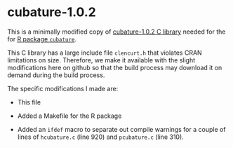 # cubature-1.0.2

This is a minimally modified copy of
[cubature-1.0.2 C library](http://ab-initio.mit.edu/wiki/index.php/Cubature)
needed for the for
[R package `cubature`](https://cran.r-project.org/package=cubature).

This C library has a large include file `clencurt.h` that violates
CRAN limitations on size. Therefore, we make it available with the
slight modifications here on github so that the build process may
download it on demand during the build process.

The specific modifications I made are:

- This file

- Added a Makefile for the R package

- Added an `ifdef` macro to separate out compile warnings for a couple
  of lines of `hcubature.c` (line 920) and `pcubature.c` (line 310).

